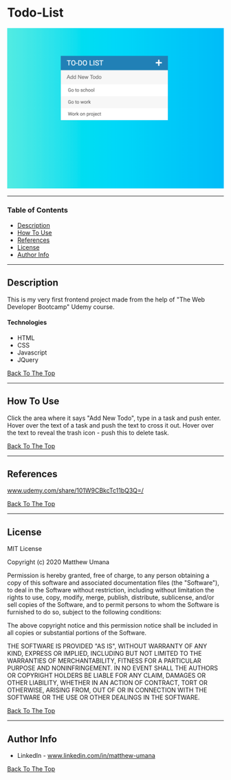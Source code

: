# Todo-List

![Project Image](./assets/misc/todoList_img.png)

---

### Table of Contents

- [Description](#description)
- [How To Use](#how-to-use)
- [References](#references)
- [License](#license)
- [Author Info](#author-info)

---

## Description

This is my very first frontend project made from the help of "The Web Developer Bootcamp" Udemy course.

#### Technologies

- HTML
- CSS
- Javascript
- JQuery

[Back To The Top](#read-me-template)

---

## How To Use

Click the area where it says "Add New Todo", type in a task and push enter. Hover over the text of a task and push the text to cross it out. Hover over the text to reveal the trash icon - push this to delete task.

[Back To The Top](#read-me-template)

---

## References

www.udemy.com/share/101W9CBkcTc11bQ3Q=/

[Back To The Top](#read-me-template)

---

## License

MIT License

Copyright (c) 2020 Matthew Umana

Permission is hereby granted, free of charge, to any person obtaining a copy
of this software and associated documentation files (the "Software"), to deal
in the Software without restriction, including without limitation the rights
to use, copy, modify, merge, publish, distribute, sublicense, and/or sell
copies of the Software, and to permit persons to whom the Software is
furnished to do so, subject to the following conditions:

The above copyright notice and this permission notice shall be included in all
copies or substantial portions of the Software.

THE SOFTWARE IS PROVIDED "AS IS", WITHOUT WARRANTY OF ANY KIND, EXPRESS OR
IMPLIED, INCLUDING BUT NOT LIMITED TO THE WARRANTIES OF MERCHANTABILITY,
FITNESS FOR A PARTICULAR PURPOSE AND NONINFRINGEMENT. IN NO EVENT SHALL THE
AUTHORS OR COPYRIGHT HOLDERS BE LIABLE FOR ANY CLAIM, DAMAGES OR OTHER
LIABILITY, WHETHER IN AN ACTION OF CONTRACT, TORT OR OTHERWISE, ARISING FROM,
OUT OF OR IN CONNECTION WITH THE SOFTWARE OR THE USE OR OTHER DEALINGS IN THE
SOFTWARE.

[Back To The Top](#read-me-template)

---

## Author Info

- LinkedIn - www.linkedin.com/in/matthew-umana

[Back To The Top](#read-me-template)